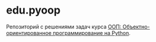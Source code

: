 # edu.pyoop

Репозиторий с решениями задач курса [ООП: Объектно-ориентированное программирование на Python](https://stepik.org/course/114354/syllabus).